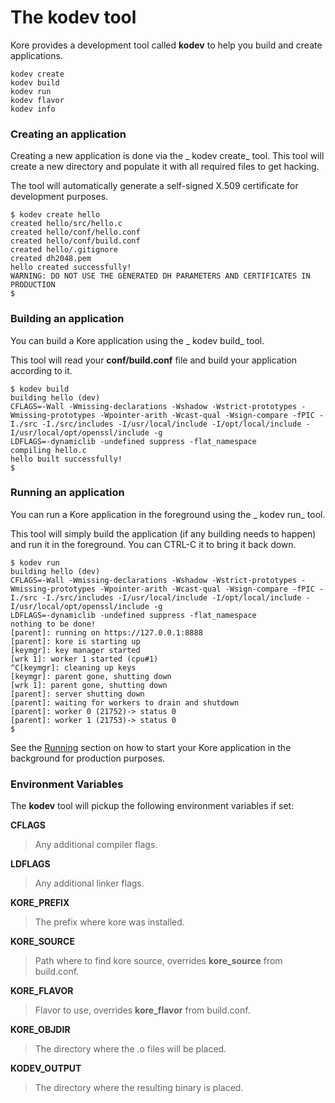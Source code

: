 # The kodev tool

Kore provides a development tool called **kodev** to help you build and create applications.

```
kodev create
kodev build
kodev run
kodev flavor
kodev info
```

### Creating an application

Creating a new application is done via the _ kodev create_ tool. This tool will create a new directory and populate it with all required files to get hacking.

The tool will automatically generate a self-signed X.509 certificate for development purposes.

```
$ kodev create hello
created hello/src/hello.c
created hello/conf/hello.conf
created hello/conf/build.conf
created hello/.gitignore
created dh2048.pem
hello created successfully!
WARNING: DO NOT USE THE GENERATED DH PARAMETERS AND CERTIFICATES IN PRODUCTION
$
```

### Building an application

You can build a Kore application using the _ kodev build_ tool.

This tool will read your **conf/build.conf** file and build your application according to it.

```
$ kodev build
building hello (dev)
CFLAGS=-Wall -Wmissing-declarations -Wshadow -Wstrict-prototypes -Wmissing-prototypes -Wpointer-arith -Wcast-qual -Wsign-compare -fPIC -I./src -I./src/includes -I/usr/local/include -I/opt/local/include -I/usr/local/opt/openssl/include -g
LDFLAGS=-dynamiclib -undefined suppress -flat_namespace
compiling hello.c
hello built successfully!
$
```

### Running an application

You can run a Kore application in the foreground using the _ kodev run_ tool.

This tool will simply build the application \(if any building needs to happen\) and run it in the foreground. You can CTRL-C it to bring it back down.

```
$ kodev run
building hello (dev)
CFLAGS=-Wall -Wmissing-declarations -Wshadow -Wstrict-prototypes -Wmissing-prototypes -Wpointer-arith -Wcast-qual -Wsign-compare -fPIC -I./src -I./src/includes -I/usr/local/include -I/opt/local/include -I/usr/local/opt/openssl/include -g
LDFLAGS=-dynamiclib -undefined suppress -flat_namespace
nothing to be done!
[parent]: running on https://127.0.0.1:8888
[parent]: kore is starting up
[keymgr]: key manager started
[wrk 1]: worker 1 started (cpu#1)
^C[keymgr]: cleaning up keys
[keymgr]: parent gone, shutting down
[wrk 1]: parent gone, shutting down
[parent]: server shutting down
[parent]: waiting for workers to drain and shutdown
[parent]: worker 0 (21752)-> status 0
[parent]: worker 1 (21753)-> status 0
$
```

See the [Running](/applications/running.md) section on how to start your Kore application in the background for production purposes.

### Environment Variables

The **kodev** tool will pickup the following environment variables if set:

**CFLAGS**
> Any additional compiler flags.

**LDFLAGS**
> Any additional linker flags.

**KORE_PREFIX**
> The prefix where kore was installed.

**KORE_SOURCE**
> Path where to find kore source, overrides **kore_source** from build.conf.

**KORE_FLAVOR**
> Flavor to use, overrides **kore_flavor** from build.conf.

**KORE_OBJDIR**
> The directory where the .o files will be placed.

**KODEV_OUTPUT**
> The directory where the resulting binary is placed.



